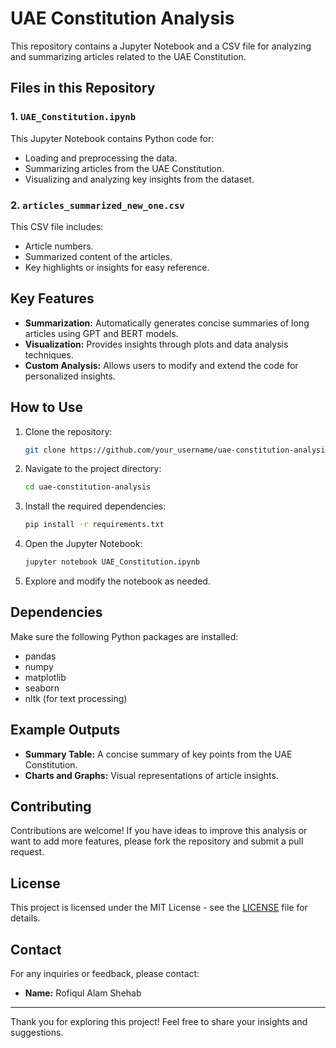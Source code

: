 # UAE Constitution Analysis

This repository contains a Jupyter Notebook and a CSV file for analyzing and summarizing articles related to the UAE Constitution.

## Files in this Repository

### 1. `UAE_Constitution.ipynb`
This Jupyter Notebook contains Python code for:
- Loading and preprocessing the data.
- Summarizing articles from the UAE Constitution.
- Visualizing and analyzing key insights from the dataset.

### 2. `articles_summarized_new_one.csv`
This CSV file includes:
- Article numbers.
- Summarized content of the articles.
- Key highlights or insights for easy reference.

## Key Features
- **Summarization:** Automatically generates concise summaries of long articles using GPT and BERT models.
- **Visualization:** Provides insights through plots and data analysis techniques.
- **Custom Analysis:** Allows users to modify and extend the code for personalized insights.

## How to Use

1. Clone the repository:
   ```bash
   git clone https://github.com/your_username/uae-constitution-analysis.git
   ```
2. Navigate to the project directory:
   ```bash
   cd uae-constitution-analysis
   ```
3. Install the required dependencies:
   ```bash
   pip install -r requirements.txt
   ```
4. Open the Jupyter Notebook:
   ```bash
   jupyter notebook UAE_Constitution.ipynb
   ```
5. Explore and modify the notebook as needed.

## Dependencies
Make sure the following Python packages are installed:
- pandas
- numpy
- matplotlib
- seaborn
- nltk (for text processing)

## Example Outputs
- **Summary Table:** A concise summary of key points from the UAE Constitution.
- **Charts and Graphs:** Visual representations of article insights.

## Contributing
Contributions are welcome! If you have ideas to improve this analysis or want to add more features, please fork the repository and submit a pull request.

## License
This project is licensed under the MIT License - see the [LICENSE](LICENSE) file for details.

## Contact
For any inquiries or feedback, please contact:
- **Name:** Rofiqul Alam Shehab

---

Thank you for exploring this project! Feel free to share your insights and suggestions.

